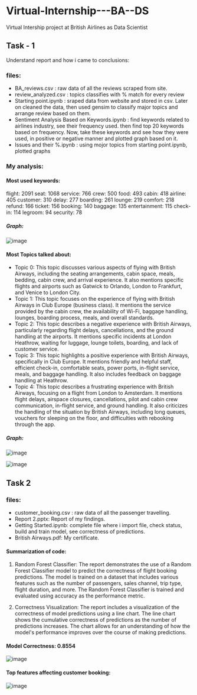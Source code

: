# Virtual-Internship---BA--DS
Virtual Intership project at British Airlines as Data Scientist

## Task - 1
Understand report and how i came to conclusions:
### files:
- BA_reviews.csv : raw data of all the reviews scraped from site.
- review_analyzed.csv : topics classifies with % match for every review
- Starting point.ipynb : sraped data from website and stored in csv. Later on cleaned the data, then used gensim to classify major topics and arrange review based on them.
- Sentiment Analysis Based on Keywords.ipynb : find keywords related to airlines industry, see their frequency used. then find top 20 keywords based on frequency. Now, take these keywords and see how they were used, in positive or negative manner and plotted graph based on it.
- Issues and their %.ipynb : using mojor topics from starting point.ipynb, plotted graphs

### My analysis:

#### Most used keywords: 
flight: 2091
seat: 1068
service: 766
crew: 500
food: 493
cabin: 418
airline: 405
customer: 310
delay: 277
boarding: 261
lounge: 219
comfort: 218
refund: 166
ticket: 156
booking: 140
baggage: 135
entertainment: 115
check-in: 114
legroom: 94
security: 78


##### Graph: 
![image](https://github.com/Himasnhu-AT/Virtual-Internship---BA--DS/assets/117301124/6dd68fc9-816e-419e-828c-8e63a397f719)


#### Most Topics talked about: 
- Topic 0: This topic discusses various aspects of flying with British Airways, including the seating arrangements, cabin space, meals, bedding, cabin crew, and arrival experience. It also mentions specific flights and airports such as Gatwick to Orlando, London to Frankfurt, and Venice to London City.
- Topic 1: This topic focuses on the experience of flying with British Airways in Club Europe (business class). It mentions the service provided by the cabin crew, the availability of Wi-Fi, baggage handling, lounges, boarding process, meals, and overall standards.
- Topic 2: This topic describes a negative experience with British Airways, particularly regarding flight delays, cancellations, and the ground handling at the airports. It mentions specific incidents at London Heathrow, waiting for luggage, lounge toilets, boarding, and lack of customer service.
- Topic 3: This topic highlights a positive experience with British Airways, specifically in Club Europe. It mentions friendly and helpful staff, efficient check-in, comfortable seats, power ports, in-flight service, meals, and baggage handling. It also includes feedback on baggage handling at Heathrow.
- Topic 4: This topic describes a frustrating experience with British Airways, focusing on a flight from London to Amsterdam. It mentions flight delays, airspace closures, cancellations, pilot and cabin crew communication, in-flight service, and ground handling. It also criticizes the handling of the situation by British Airways, including long queues, vouchers for sleeping on the floor, and difficulties with rebooking through the app.

##### Graph: 
![image](https://github.com/Himasnhu-AT/Virtual-Internship---BA--DS/assets/117301124/19e6c055-1c6a-4c57-b055-b9433af2308d)

![image](https://github.com/Himasnhu-AT/Virtual-Internship---BA--DS/assets/117301124/48a87e60-d30d-4228-8d13-e78052e08b5d)


## Task 2
### files:
- customer_booking.csv : raw data of all the passenger travelling.
- Report 2.pptx: Report of my findings.
- Getting Started.ipynb: complete file where i import file, check status, build and train model, see correctness of predictions.
- British Airways.pdf: My certificate.

#### Summarization of code: 

1. Random Forest Classifier: The report demonstrates the use of a Random Forest Classifier model to predict the correctness of flight booking predictions. The model is trained on a dataset that includes various features such as the number of passengers, sales channel, trip type, flight duration, and more. The Random Forest Classifier is trained and evaluated using accuracy as the performance metric.

2. Correctness Visualization: The report includes a visualization of the correctness of model predictions using a line chart. The line chart shows the cumulative correctness of predictions as the number of predictions increases. The chart allows for an understanding of how the model's performance improves over the course of making predictions.

#### Model Correctness: 0.8554

![image](https://github.com/Himasnhu-AT/Virtual-Internship---BA--DS/assets/117301124/a42e0d56-b595-4239-9d7e-228556d91cb4)

#### Top features affecting customer booking:

![image](https://github.com/Himasnhu-AT/Virtual-Internship---BA--DS/assets/117301124/fe3313d3-55b0-4240-b268-5f08fe2b41d7)

